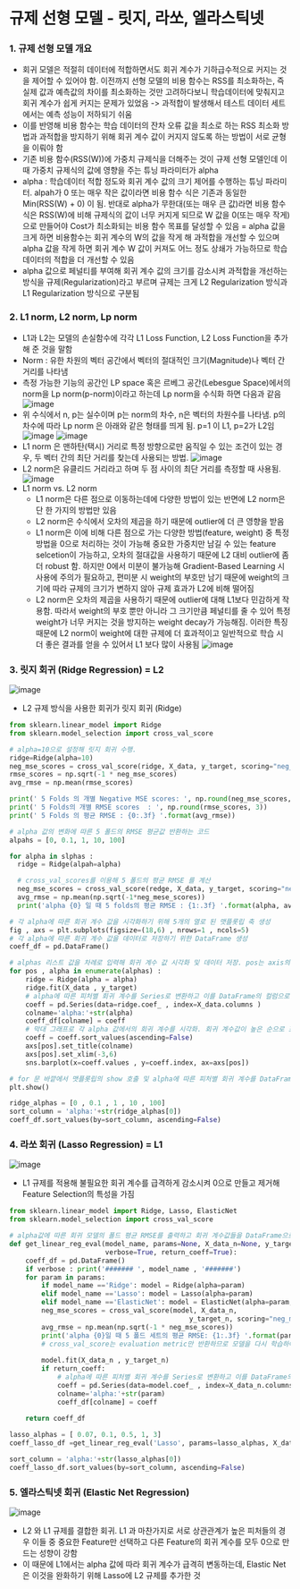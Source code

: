 규제 선형 모델 - 릿지, 라쏘, 엘라스틱넷
========================================

### 1. 규제 선형 모델 개요
* 회귀 모델은 적절히 데이터에 적합하면서도 회귀 계수가 기하급수적으로 커지는 것을 제어할 수 있어야 함. 이전까지 선형 모델의 비용 함수는 RSS를 최소화하는, 즉 실제 값과 예측값의 차이를 최소화하는 것만 고려하다보니 학습데이터에 맞춰지고 회귀 계수가 쉽게 커지는 문제가 있었음 -> 과적합이 발생해서 테스트 데이터 세트에서는 예측 성능이 저하되기 쉬움
* 이를 반영해 비용 함수는 학습 데이터의 잔차 오류 값을 최소로 하는 RSS 최소화 방법과 과적합을 방지하기 위해 회귀 계수 값이 커지지 않도록 하는 방법이 서로 균형을 이뤄야 함
* 기존 비용 함수(RSS(W))에 가중치 규제식을 더해주는 것이 규제 선형 모델인데 이때 가중치 규제식의 값에 영향을 주는 튜닝 파라미터가 alpha
* alpha : 학습데이터 적합 정도와 회귀 계수 값의 크기 제어를 수행하는 튜닝 파라미터. alpah가 0 또는 매우 작은 값이라면 비용 함수 식은 기존과 동일한 Min(RSS(W) + 0) 이 됨. 반대로 alpha가 무한대(또는 매우 큰 값)라면 비용 함수 식은 RSS(W)에 비해 규제식의 값이 너무 커지게 되므로 W 값을 0(또는 매우 작게)으로 만들어야 Cost가 최소화되는 비용 함수 목표를 달성할 수 있음 = alpha 값을 크게 하면 비용함수는 회귀 계수의 W의 값을 작게 해 과적합을 개선할 수 있으며 alpha 값을 작게 하면 회귀 계수 W 값이 커져도 어느 정도 상쇄가 가능하므로 학습데이터의 적합을 더  개선할 수 있음
* alpha 값으로 페널티를 부여해 회귀 계수 값의 크기를 감소시켜 과적합을 개선하는 방식을 규제(Regularization)라고 부르며 규제는 크게 L2 Regularization 방식과 L1 Regularization 방식으로 구분됨


### 2. L1 norm, L2 norm, Lp norm
* L1과 L2는 모델의 손실함수에 각각 L1 Loss Function, L2 Loss Function을 추가해 준 것을 말함
* Norm : 유한 차원의 벡터 공간에서 벡터의 절대적인 크기(Magnitude)나 벡터 간 거리를 나타냄
* 측정 가능한 기능의 공간인 LP space 혹은 르베그 공간(Lebesgue Space)에서의 norm을 Lp norm(p-norm)이라고 하는데 Lp norm을 수식화 하면 다음과 같음
  ![image](https://github.com/seungye-kwak/til_log/assets/112370282/350c30eb-ec49-47d5-8f9f-f8d85a38f9ba)  
* 위 수식에서 n, p는 실수이며 p는 norm의 차수, n은 벡터의 차원수를 나타냄. p의 차수에 따라 Lp norm 은 아래와 같은 형태를 띄게 됨. p=1 이 L1, p=2가 L2임
  ![image](https://github.com/seungye-kwak/til_log/assets/112370282/e19f3aad-4a1e-46ba-a663-b28bcd109663)
  ![image](https://github.com/seungye-kwak/til_log/assets/112370282/211c7822-afec-4198-a589-2acf4d88e6e9)
* L1 norm 은 맨하탄(택시) 거리로 특정 방향으로만 움직일 수 있는 조건이 있는 경우, 두 벡터 간의 최단 거리를 찾는데 사용되는 방법.
  ![image](https://github.com/seungye-kwak/til_log/assets/112370282/c5e14bdf-dd66-4e2a-bec0-a635b9aebce9)
* L2 norm은 유클리드 거리라고 하며 두 점 사이의 최단 거리를 측정할 때 사용됨.
  ![image](https://github.com/seungye-kwak/til_log/assets/112370282/dc87d31b-5353-4919-bba4-57d974372259)
* L1 norm vs. L2 norm
  - L1 norm은 다른 점으로 이동하는데에 다양한 방법이 있는 반면에 L2 norm은 단 한 가지의 방법만 있음
  - L2 norm은 수식에서 오차의 제곱을 하기 때문에 outlier에 더 큰 영향을 받음
  - L1 norm은 이에 비해 다른 점으로 가는 다양한 방법(feature, weight) 중 특정 방법을 0으로 처리하는 것이 가능해 중요한 가중치만 남길 수 있는 feature selcetion이 가능하고, 오차의 절대값을 사용하기 때문에 L2 대비 outlier에 좀 더 robust 함. 하지만 0에서 미분이 불가능해 Gradient-Based Learning 시 사용에 주의가 필요하고, 편미분 시 weight의 부호만 남기 때문에 weight의 크기에 따라 규제의 크기가 변하지 않아 규제 효과가 L2에 비해 떨어짐
  - L2 norm은 오차의 제곱을 사용하기 때문에 outlier에 대해 L1보다 민감하게 작용함. 따라서 weight의 부호 뿐만 아니라 그 크기만큼 페널티를 줄 수 있어 특정 weight가 너무 커지는 것을 방지하는 weight decay가 가능해짐. 이러한 특징 때문에 L2 norm이 weight에 대한 규제에 더 효과적이고 일반적으로 학습 시 더 좋은 결과를 얻을 수 있어서 L1 보다 많이 사용됨
![image](https://github.com/seungye-kwak/til_log/assets/112370282/37c07c94-3c77-44ae-9af2-3e47dda1531b)


### 3. 릿지 회귀 (Ridge Regression) = L2
![image](https://github.com/seungye-kwak/til_log/assets/112370282/a8d2fd8d-627b-49e8-a74a-9248bae3a020)  
* L2 규제 방식을 사용한 회귀가 릿지 회귀 (Ridge)
```python
from sklearn.linear_model import Ridge
from sklearn.model_selection import cross_val_score

# alpha=10으로 설정해 릿지 회귀 수행.
ridge=Ridge(alpha=10)
neg_mse_scores = cross_val_score(ridge, X_data, y_target, scoring="neg_mean_sqaured_error", cv=5)
rmse_scores = np.sqrt(-1 * neg_mse_scores)
avg_rmse = np.mean(rmse_scores)

print(' 5 Folds 의 개별 Negative MSE scores: ', np.round(neg_mse_scores, 3))
print(' 5 Folds의 개별 RMSE scores  : ', np.round(rmse_scores, 3))
print(' 5 Folds 의 평균 RMSE : {0:.3f} '.format(avg_rmse))

# alpha 값의 변화에 따른 5 폴드의 RMSE 평균값 반환하는 코드
alpahs = [0, 0.1, 1, 10, 100]

for alpha in slphas :
  ridge = Ridge(alpah=alpha)

  # cross_val_scores를 이용해 5 폴드의 평균 RMSE 를 계산
  neg_mse_scores = cross_val_score(redge, X_data, y_target, scoring="neg_mean_sqared_error", cv=5)
  avg_rmse = np.mean(np.sqrt(-1*neg_mese_scores))
  print('alpha {0} 일 때 5 folds의 평균 RMSE : {1:.3f} '.format(alpha, avg_rmse))

# 각 alpha에 따른 회귀 계수 값을 시각화하기 위해 5개의 열로 된 맷플롯립 축 생성  
fig , axs = plt.subplots(figsize=(18,6) , nrows=1 , ncols=5)
# 각 alpha에 따른 회귀 계수 값을 데이터로 저장하기 위한 DataFrame 생성  
coeff_df = pd.DataFrame()

# alphas 리스트 값을 차례로 입력해 회귀 계수 값 시각화 및 데이터 저장. pos는 axis의 위치 지정
for pos , alpha in enumerate(alphas) :
    ridge = Ridge(alpha = alpha)
    ridge.fit(X_data , y_target)
    # alpha에 따른 피처별 회귀 계수를 Series로 변환하고 이를 DataFrame의 컬럼으로 추가.  
    coeff = pd.Series(data=ridge.coef_ , index=X_data.columns )
    colname='alpha:'+str(alpha)
    coeff_df[colname] = coeff
    # 막대 그래프로 각 alpha 값에서의 회귀 계수를 시각화. 회귀 계수값이 높은 순으로 표현
    coeff = coeff.sort_values(ascending=False)
    axs[pos].set_title(colname)
    axs[pos].set_xlim(-3,6)
    sns.barplot(x=coeff.values , y=coeff.index, ax=axs[pos])

# for 문 바깥에서 맷플롯립의 show 호출 및 alpha에 따른 피처별 회귀 계수를 DataFrame으로 표시
plt.show()

ridge_alphas = [0 , 0.1 , 1 , 10 , 100]
sort_column = 'alpha:'+str(ridge_alphas[0])
coeff_df.sort_values(by=sort_column, ascending=False)
```

### 4. 라쏘 회귀 (Lasso Regression) = L1
![image](https://github.com/seungye-kwak/til_log/assets/112370282/fca8f5f6-e7d9-4eaa-92cd-10e8ba586b8e)
* L1 규제를 적용해 불필요한 회귀 계수를 급격하게 감소시켜 0으로 만들고 제거해 Feature Selection의 특성을 가짐
  
```python
from sklearn.linear_model import Ridge, Lasso, ElasticNet
from sklearn.model_selection import cross_val_score

# alpha값에 따른 회귀 모델의 폴드 평균 RMSE를 출력하고 회귀 계수값들을 DataFrame으로 반환 
def get_linear_reg_eval(model_name, params=None, X_data_n=None, y_target_n=None, 
                        verbose=True, return_coeff=True):
    coeff_df = pd.DataFrame()
    if verbose : print('####### ', model_name , '#######')
    for param in params:
        if model_name =='Ridge': model = Ridge(alpha=param)
        elif model_name =='Lasso': model = Lasso(alpha=param)
        elif model_name =='ElasticNet': model = ElasticNet(alpha=param, l1_ratio=0.7)
        neg_mse_scores = cross_val_score(model, X_data_n, 
                                             y_target_n, scoring="neg_mean_squared_error", cv = 5)
        avg_rmse = np.mean(np.sqrt(-1 * neg_mse_scores))
        print('alpha {0}일 때 5 폴드 세트의 평균 RMSE: {1:.3f} '.format(param, avg_rmse))
        # cross_val_score는 evaluation metric만 반환하므로 모델을 다시 학습하여 회귀 계수 추출
        
        model.fit(X_data_n , y_target_n)
        if return_coeff:
            # alpha에 따른 피처별 회귀 계수를 Series로 변환하고 이를 DataFrame의 컬럼으로 추가. 
            coeff = pd.Series(data=model.coef_ , index=X_data_n.columns )
            colname='alpha:'+str(param)
            coeff_df[colname] = coeff
    
    return coeff_df

lasso_alphas = [ 0.07, 0.1, 0.5, 1, 3]
coeff_lasso_df =get_linear_reg_eval('Lasso', params=lasso_alphas, X_data_n=X_data, y_target_n=y_target)

sort_column = 'alpha:'+str(lasso_alphas[0])
coeff_lasso_df.sort_values(by=sort_column, ascending=False)
```

### 5. 엘라스틱넷 회귀 (Elastic Net Regression)
![image](https://github.com/seungye-kwak/til_log/assets/112370282/87db4a1b-02f7-4358-99fe-9b80d4f92f6f)
* L2 와 L1 규제를 결합한 회귀. L1 과 마찬가지로 서로 상관관계가 높은 피처들의 경우 이들 중 중요한 Feature만 선택하고 다른 Feature의 회귀 계수를 모두 0으로 만드는 성향이 강함
* 이 때문에 L1에서는 alpha 값에 따라 회귀 계수가 급격히 변동하는데, Elastic Net은 이것을 완화하기 위해 Lasso에 L2 규제를 추가한 것
